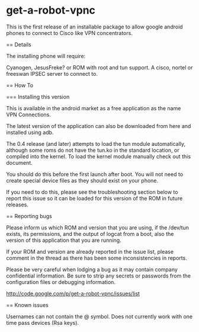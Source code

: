 get-a-robot-vpnc
================

This is the first release of an installable package to allow google android phones to connect to Cisco like VPN concentrators.

== Details

The installing phone will require:

Cyanogen, JesusFreke? or ROM with root and tun support.
A cisco, nortel or freeswan IPSEC server to connect to.

== How To

=== Installing this version

This is available in the android market as a free application as the name VPN Connections.

The latest version of the application can also be downloaded from here and installed using adb.

The 0.4 release (and later) attempts to load the tun module automatically, although some roms do not have the tun.ko in the standard location, or compiled into the kernel. To load the kernel module manually check out this document.

You should do this before the first launch after boot. You will not need to create special device files as they should exist on your phone.

If you need to do this, please see the troubleshooting section below to report this issue so it can be loaded for this version of the ROM in future releases.

== Reporting bugs

Please inform us which ROM and version that you are using, if the /dev/tun exists, its permissions, and the output of logcat from a boot, also the version of this application that you are running.

If your ROM and version are already reported in the issue list, please comment in the thread as there has been some inconsistencies in reports.

Please be very careful when lodging a bug as it may contain company confidential information. Be sure to strip any secrets or passwords from the configuration files or debugging information.

http://code.google.com/p/get-a-robot-vpnc/issues/list

== Known issues

Usernames can not contain the @ symbol. Does not currently work with one time pass devices (Rsa keys).

